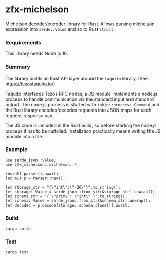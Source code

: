 # zfx-michelson

Michelson decoder/encoder library for Rust. Allows parsing michelson expression into `serde::Value` and so to Rust `struct`.

### Requirements

This library needs Node.js 16.

### Summary

The library builds an Rust API layer around the `taquito` library. (See: https://tezostaquito.io/)

Taquito interfaces Tezos RPC nodes, a JS module implements a node.js process to handle communication via the standard input and standard output. The node.js process is started with `tokio::process::Command` and the Rust library encodes/decodes requests into JSON maps for each request-response pair.

The JS code is included in the Rust build, so before starting the node.js process it has to be installed. Installation practically means writing the JS module into a file.

### Example

```
use serde_json::Value;
use zfx_michelson::michelson::*;

install_parser().await;
let mut p = Parser::new();

let storage_str = "{\"int\":\"-26\"}".to_string();
let storage: Value = serde_json::from_str(&storage_str).unwrap();
let schema_str = "{ \"prim\": \"int\" }".to_string();
let schema: Value = serde_json::from_str(&schema_str).unwrap();
let decoded = p.decode(storage, schema.clone()).await;

```

### Build

`cargo build`

### Test

`cargo test`
